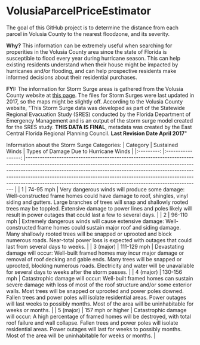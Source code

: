 # VolusiaParcelPriceEstimator
The goal of this GitHub project is to determine the distance from each parcel in Volusia County to the nearest floodzone, and its severity. 

**Why?** This information can be extremely useful when searching for properities in the Volusia County area since the state of Florida is susceptible to flood every year during hurricane season. This can help existing residents understand when their house might be impacted by hurricanes and/or flooding, and can help prospective residents make informed decisions about their residential purchases.

**FYI:** The information for Storm Surge areas is gathered from the Volusia County website at [this page](). The files for Storm Surges were last updated in 2017, so the maps might be slightly off. According to the Volusia County website, "This Storm Surge data was developed as part of the Statewide Regional Evacuation Study (SRES) conducted by the Florida Department of Emergency Management and is an output of the storm surge model created for the SRES study. **THIS DATA IS FINAL**, metadata was created by the East Central Florida Regional Planning Council. **Last Revision Date April 2017**"

Information about the Storm Surge Categories:
|  Category 	|  Sustained Winds  	| Types of Damage Due to Hurricane Winds                                                                                                                                                                                                                                                                                                                                                          	|
|:---------:	|:-----------------:	|-------------------------------------------------------------------------------------------------------------------------------------------------------------------------------------------------------------------------------------------------------------------------------------------------------------------------------------------------------------------------------------------------	|
|     1     	|     74-95 mph     	| Very dangerous winds will produce some damage: Well-constructed frame homes could have damage to roof, shingles, vinyl siding and gutters. Large branches of trees will snap and shallowly rooted trees may be toppled. Extensive damage to power lines and poles likely will result in power outages that could last a few to several days.                                                    	|
|     2     	|     96-110 mph    	| Extremely dangerous winds will cause extensive damage: Well-constructed frame homes could sustain major roof and siding damage. Many shallowly rooted trees will be snapped or uprooted and block numerous roads. Near-total power loss is expected with outages that could last from several days to weeks.                                                                                    	|
| 3 (major) 	|    111-129 mph    	| Devastating damage will occur: Well-built framed homes may incur major damage or removal of roof decking and gable ends. Many trees will be snapped or uprooted, blocking numerous roads. Electricity and water will be unavailable for several days to weeks after the storm passes.                                                                                                           	|
| 4 (major) 	|    130-156 mph    	| Catastrophic damage will occur: Well-built framed homes can sustain severe damage with loss of most of the roof structure and/or some exterior walls. Most trees will be snapped or uprooted and power poles downed. Fallen trees and power poles will isolate residential areas. Power outages will last weeks to possibly months. Most of the area will be uninhabitable for weeks or months. 	|
| 5 (major) 	| 157 mph or higher 	| Catastrophic damage will occur: A high percentage of framed homes will be destroyed, with total roof failure and wall collapse. Fallen trees and power poles will isolate residential areas. Power outages will last for weeks to possibly months. Most of the area will be uninhabitable for weeks or months.                                                                                  	|
